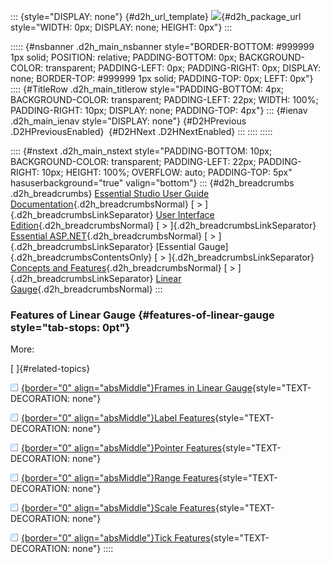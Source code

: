 ::: {style="DISPLAY: none"}
[](ms-xhelp:///?Id=d2h_url_template){#d2h_url_template} ![](!package_url!){#d2h_package_url style="WIDTH: 0px; DISPLAY: none; HEIGHT: 0px"}
:::

::::: {#nsbanner .d2h_main_nsbanner style="BORDER-BOTTOM: #999999 1px solid; POSITION: relative; PADDING-BOTTOM: 0px; BACKGROUND-COLOR: transparent; PADDING-LEFT: 0px; PADDING-RIGHT: 0px; DISPLAY: none; BORDER-TOP: #999999 1px solid; PADDING-TOP: 0px; LEFT: 0px"}
:::: {#TitleRow .d2h_main_titlerow style="PADDING-BOTTOM: 4px; BACKGROUND-COLOR: transparent; PADDING-LEFT: 22px; WIDTH: 100%; PADDING-RIGHT: 10px; DISPLAY: none; PADDING-TOP: 4px"}
::: {#ienav .d2h_main_ienav style="DISPLAY: none"}
[](ms-xhelp:///?Id=e43f4736-3477-4e49-b1a1-fc77f950c265){#D2HPrevious .D2HPreviousEnabled}  [](ms-xhelp:///?Id=2ac3d710-bd04-4710-945e-d78b8289f7f7){#D2HNext .D2HNextEnabled}
:::
::::
:::::

:::: {#nstext .d2h_main_nstext style="PADDING-BOTTOM: 10px; BACKGROUND-COLOR: transparent; PADDING-LEFT: 22px; PADDING-RIGHT: 10px; HEIGHT: 100%; OVERFLOW: auto; PADDING-TOP: 5px" hasuserbackground="true" valign="bottom"}
::: {#d2h_breadcrumbs .d2h_breadcrumbs}
[Essential Studio User Guide Documentation](ms-xhelp:///?Id=12457748-09e3-4d74-a240-8e049cedf030){.d2h_breadcrumbsNormal} [ \> ]{.d2h_breadcrumbsLinkSeparator} [User Interface Edition](ms-xhelp:///?Id=c29296b7-531c-413b-a0ec-488ca1f7f669){.d2h_breadcrumbsNormal} [ \> ]{.d2h_breadcrumbsLinkSeparator} [Essential ASP.NET](ms-xhelp:///?Id=25c35330-c127-4dad-9a92-ed79dc7261a6){.d2h_breadcrumbsNormal} [ \> ]{.d2h_breadcrumbsLinkSeparator} [Essential Gauge]{.d2h_breadcrumbsContentsOnly} [ \> ]{.d2h_breadcrumbsLinkSeparator} [Concepts and Features](ms-xhelp:///?Id=071561c1-cde5-4272-ad2b-e81a94f42438){.d2h_breadcrumbsNormal} [ \> ]{.d2h_breadcrumbsLinkSeparator} [Linear Gauge](ms-xhelp:///?Id=15dd93a6-7504-4bfb-9f6b-754186bef8cb){.d2h_breadcrumbsNormal}
:::

### Features of Linear Gauge {#features-of-linear-gauge style="tab-stops: 0pt"}

More:

[ ]{#related-topics}

[![](button.gif){border="0" align="absMiddle"}Frames in Linear Gauge](ms-xhelp:///?Id=2331d9af-1e9c-4688-8b4e-2c9e1c3ae27a){style="TEXT-DECORATION: none"}

[![](button.gif){border="0" align="absMiddle"}Label Features](ms-xhelp:///?Id=534b52ec-42f2-4c13-bf0b-8b3a9b045767){style="TEXT-DECORATION: none"}

[![](button.gif){border="0" align="absMiddle"}Pointer Features](ms-xhelp:///?Id=bcaf2935-5e7f-4806-b55e-18a86bad6dee){style="TEXT-DECORATION: none"}

[![](button.gif){border="0" align="absMiddle"}Range Features](ms-xhelp:///?Id=5d7062ec-a76c-43f1-828b-e86f9d77ec48){style="TEXT-DECORATION: none"}

[![](button.gif){border="0" align="absMiddle"}Scale Features](ms-xhelp:///?Id=e3dbc268-ea7d-4ddb-b4eb-602870a30138){style="TEXT-DECORATION: none"}

[![](button.gif){border="0" align="absMiddle"}Tick Features](ms-xhelp:///?Id=11b57696-5684-461f-8528-58f731ada802){style="TEXT-DECORATION: none"}
::::
